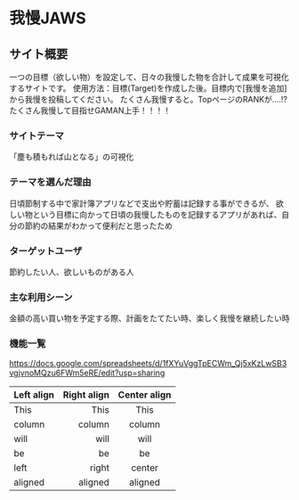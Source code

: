 # 我慢JAWS

## サイト概要
一つの目標（欲しい物）を設定して、日々の我慢した物を合計して成果を可視化するサイトです。
使用方法：目標(Target)を作成した後。目標内で[我慢を追加]から我慢を投稿してください。
たくさん我慢すると。TopページのRANKが....!?
たくさん我慢して目指せGAMAN上手！！！！

### サイトテーマ
「塵も積もれば山となる」の可視化

### テーマを選んだ理由
日頃節制する中で家計簿アプリなどで支出や貯蓄は記録する事ができるが、
欲しい物という目標に向かって日頃の我慢したものを記録するアプリがあれば、自分の節約の結果がわかって便利だと思ったため

### ターゲットユーザ
節約したい人、欲しいものがある人

### 主な利用シーン
金額の高い買い物を予定する際、計画をたてたい時、楽しく我慢を継続したい時


### 機能一覧
<https://docs.google.com/spreadsheets/d/1fXYuVggTpECWm_Qj5xKzLwSB3vgjvnoMQzu6FWm5eRE/edit?usp=sharing>

| Left align | Right align | Center align |
|:-----------|------------:|:------------:|
| This       | This        | This         |
| column     | column      | column       |
| will       | will        | will         |
| be         | be          | be           |
| left       | right       | center       |
| aligned    | aligned     | aligned      |
